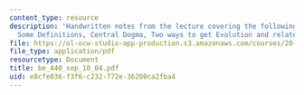 ```yaml
---
content_type: resource
description: 'Handwritten notes from the lecture covering the following topics: Evolution,
  Some Definitions, Central Dogma, Two ways to get Evolution and related examples.'
file: https://ol-ocw-studio-app-production.s3.amazonaws.com/courses/20-440-analysis-of-biological-networks-be-440-fall-2004/e8cfe036f3f6c232772e36200ca2fba4_be_440_sep_10_04.pdf
file_type: application/pdf
resourcetype: Document
title: be_440_sep_10_04.pdf
uid: e8cfe036-f3f6-c232-772e-36200ca2fba4
---
```

